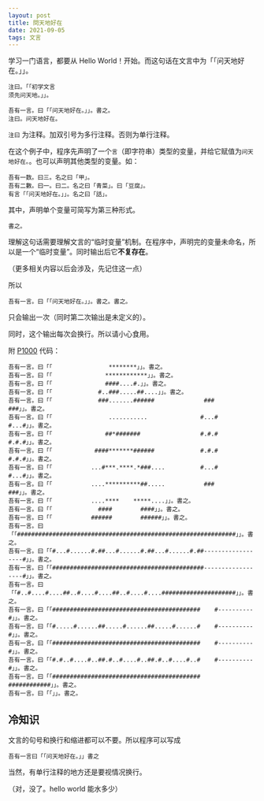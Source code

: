 ```yaml
---
layout: post
title: 問天地好在
date: 2021-09-05
tags: 文言
---
```

学习一门语言，都要从 Hello World！开始。而这句话在文言中为「「问天地好在。」」。
```
注曰。「「初学文言
须先问天地。」」。

吾有一言。曰「「问天地好在。」」。書之。
注曰。问天地好在。
```
`注曰` 为注释。加双引号为多行注释。否则为单行注释。

在这个例子中，程序先声明了一个`言`（即字符串）类型的变量，并给它赋值为`问天地好在。`。也可以声明其他类型的变量。如：

	吾有一数。曰三。名之曰「甲」。
	吾有二數。曰一。曰二。名之曰「青菜」。曰「豆腐」。
	有言「「问天地好在。」」。名之曰「話」。
    
其中，声明单个变量可简写为第三种形式。

	書之。
    
理解这句话需要理解文言的“临时变量”机制。在程序中，声明完的变量未命名，所以是一个“临时变量”。同时输出后它**不复存在**。

（更多相关内容以后会涉及，先记住这一点）

所以

	吾有一言。曰「「问天地好在。」」。書之。書之。

只会输出一次（同时第二次输出是未定义的）。

同时，这个输出每次会换行。所以请小心食用。

附 [P1000](https://www.luogu.com.cn/problem/P1000) 代码：

```
吾有一言。曰「「                ********」」。書之。
吾有一言。曰「「               ************」」。書之。
吾有一言。曰「「               ####....#.」」。書之。
吾有一言。曰「「             #..###.....##....」」。書之。
吾有一言。曰「「             ###.......######              ###            ###」」。書之。
吾有一言。曰「「                ...........               #...#          #...#」」。書之。
吾有一言。曰「「               ##*#######                 #.#.#          #.#.#」」。書之。
吾有一言。曰「「            ####*******######             #.#.#          #.#.#」」。書之。
吾有一言。曰「「           ...#***.****.*###....          #...#          #...#」」。書之。
吾有一言。曰「「           ....**********##.....           ###            ###」」。書之。
吾有一言。曰「「           ....****    *****....」」。書之。
吾有一言。曰「「             ####        ####」」。書之。
吾有一言。曰「「           ######        ######」」。書之。
吾有一言。曰「「##############################################################」」。書之。
吾有一言。曰「「#...#......#.##...#......#.##...#......#.##------------------#」」。書之。
吾有一言。曰「「###########################################------------------#」」。書之。
吾有一言。曰「「#..#....#....##..#....#....##..#....#....#####################」」。書之。
吾有一言。曰「「##########################################    #----------#」」。書之。
吾有一言。曰「「#.....#......##.....#......##.....#......#    #----------#」」。書之。
吾有一言。曰「「##########################################    #----------#」」。書之。
吾有一言。曰「「#.#..#....#..##.#..#....#..##.#..#....#..#    #----------#」」。書之。
吾有一言。曰「「##########################################    ############」」。書之。
吾有一言。曰「「」」。書之。

```

## 冷知识

文言的句号和换行和缩进都可以不要。所以程序可以写成

	吾有一言曰「「问天地好在。」」書之

当然，有单行注释的地方还是要视情况换行。

（对，没了。hello world 能水多少）